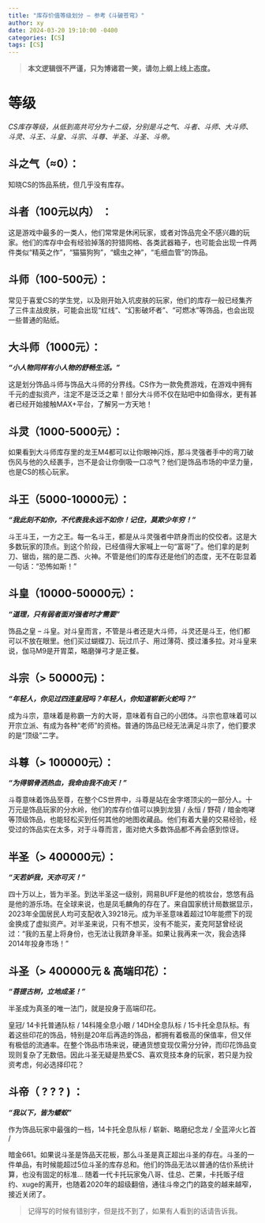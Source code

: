 ```yaml
---
title: "库存价值等级划分 – 参考《斗破苍穹》"
author: xy
date: 2024-03-20 19:10:00 -0400
categories: [CS]
tags: [CS]
---
```


> **本文逻辑很不严谨，只为博诸君一笑，请勿上纲上线上态度。**

# 等级

*CS库存等级，从低到高共可分为十二级，分别是斗之气、斗者、斗师、大斗师、斗灵、斗王、斗皇、斗宗、斗尊、半圣、斗圣、斗帝。*

## **斗之气（≈0）**：

知晓CS的饰品系统，但几乎没有库存。

## **斗者（100元以内）** ：

这是游戏中最多的一类人，他们常常是休闲玩家，或者对饰品完全不感兴趣的玩家。他们的库存中会有经验掉落的狩猎网格、各类武器箱子，也可能会出现一件两件类似“精英之作”，“猫猫狗狗”，“蠕虫之神”，“毛细血管”的饰品。

## **斗师（100-500元）**：

常见于喜爱CS的学生党，以及刚开始入坑皮肤的玩家，他们的库存一般已经集齐了三件主战皮肤，可能会出现“红线“、“幻影破坏者”、“可燃冰”等饰品，也会出现一些普通的贴纸。

## **大斗师（1000元）**：

***“小人物同样有小人物的舒畅生活。”***

 这是划分饰品斗师与饰品大斗师的分界线。CS作为一款免费游戏，在游戏中拥有千元的虚拟资产，注定不是泛泛之辈！部分大斗师不仅在贴吧中如鱼得水，更有甚者已经开始接触MAX+平台，了解另一方天地！

## **斗灵（1000-5000元）**：

如果看到大斗师库存里的龙王M4都可以让你眼神闪烁，那斗灵强者手中的弯刀破伤风与他的久经裹手，岂不是会让你倒吸一口凉气？他们是饰品市场的中坚力量，也是CS的核心玩家。

## **斗王（5000-10000元）**：

***“我此刻不如你，不代表我永远不如你！记住，莫欺少年穷！”***

斗王斗王，一方之王。每一名斗王，都是从斗灵强者中跻身而出的佼佼者。这是大多数玩家的顶点。到这个阶段，已经值得大家喊上一句“富哥”了。他们拿的是刺刀、锯齿，揣的是二西、火神。不管是他们的库存还是他们的态度，无不在彰显着一句话：“恐怖如斯！”

## **斗皇（10000-50000元）**：

***“道理，只有弱者面对强者时才需要”***

饰品之皇 – 斗皇。对斗皇而言，不管是斗者还是大斗师，斗灵还是斗王，他们都可以不放在眼里。他们买过蝴蝶刀、玩过爪子、用过薄荷、摸过潘多拉。对斗皇来说，伽马M9是开胃菜，略磨弹弓才是正餐。

## **斗宗（> 50000元)**：

***“年轻人，你见过四连皇冠吗？年轻人，你知道崭新火蛇吗？”***

成为斗宗，意味着是称霸一方的大哥，意味着有自己的小团体。斗宗也意味着可以开宗立派、有成为各种“老师”的资格。普通的饰品已经无法满足斗宗了，他们要求的是“顶级”二字。

## **斗尊（> 100000元）**：

***“为得钢骨洒热血，我命由我不由天！”***

斗尊意味着饰品至尊，在整个CS世界中，斗尊是站在金字塔顶尖的一部分人。十万元是饰品玩家的分水岭，他们的库存价值可以换到龙狙 / 永恒 / 野荷 / 暗金咆哮等顶级饰品，也能轻松买到任何其他的地图收藏品。他们有着大量的交易经验，经受过的饰品实在太多，对于斗尊而言，面对绝大多数饰品都不再会感到惊讶。

## **半圣（> 400000元）**：

***“天若妒我，天亦可灭！”***

四十万以上，皆为半圣。到达半圣这一级别，网易BUFF是他的梳妆台，悠悠有品是他的游乐场。在全球来说，也是凤毛麟角的存在了。来自国家统计局数据显示，2023年全国居民人均可支配收入39218元。成为半圣意味着超过10年能攒下的现金换成了虚拟资产。对半圣来说，只有不想买，没有不能买，麦克阿瑟曾经说过：“我的五星上将身份，也无法让我跻身半圣。如果让我再来一次，我会选择2014年投身市场！”

## **斗圣（> 400000元 & 高端印花）**：

***“菩提古树，立地成圣！”***

半圣成为真圣的唯一法门，就是投身于高端印花。

皇冠/ 14卡托普通队标 / 14科隆全息小眼 / 14DH全息队标 / 15卡托全息队标。有着这些印花的饰品，特别是20年后再造的饰品，都拥有着极高的保值率，但又伴有极低的流通率。在整个饰品市场来说，硬通货想变现仅需分分钟，而印花饰品变现则复杂了无数倍。因此斗圣无疑是热爱CS、喜欢竞技本身的玩家，若只是为投资考虑，何必选择印花？

## **斗帝（ ? ? ? )** ：

***“我以下，皆为蝼蚁”***

 作为饰品玩家中最强的一档，14卡托全息队标 / 崭新、略磨纪念龙 / 全蓝淬火匕首 /

暗金661。如果说斗圣是饰品天花板，那么斗圣是真正超出斗圣的存在。斗圣的一件单品，有时候能超过5位斗圣的库存总和。他们的饰品无法以普通的估价系统计算，也没有固定的标准… 随着一代卡托玩家兔八哥、佳总、芒果，卡托贩子纽约、xuge的离开，也随着2020年的超级翻倍，通往斗帝之门的路变的越来越窄，接近关闭了。

> 记得写的时候有错别字，但是找不到了，如果有人看到的话请告诉我。
